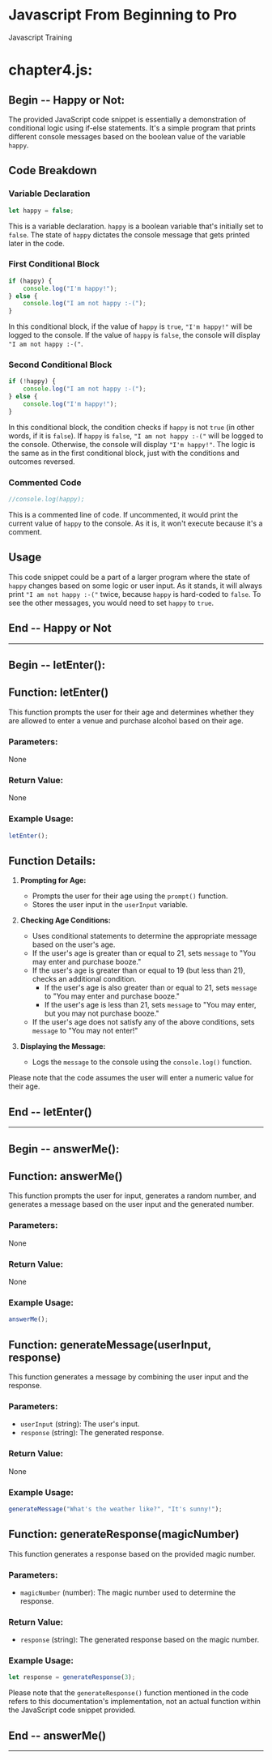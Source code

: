 # Javascript From Beginning to Pro
 Javascript Training

 # chapter4.js:

## Begin -- Happy or Not:

The provided JavaScript code snippet is essentially a demonstration of conditional logic using if-else statements. It's a simple program that prints different console messages based on the boolean value of the variable `happy`.

## Code Breakdown

### Variable Declaration

```javascript
let happy = false;
```

This is a variable declaration. `happy` is a boolean variable that's initially set to `false`. The state of `happy` dictates the console message that gets printed later in the code.

### First Conditional Block

```javascript
if (happy) {
    console.log("I'm happy!");
} else {
    console.log("I am not happy :-(");
}
```

In this conditional block, if the value of `happy` is `true`, `"I'm happy!"` will be logged to the console. If the value of `happy` is `false`, the console will display `"I am not happy :-("`.

### Second Conditional Block

```javascript
if (!happy) {
    console.log("I am not happy :-(");
} else {
    console.log("I'm happy!");
}
```

In this conditional block, the condition checks if `happy` is not `true` (in other words, if it is `false`). If `happy` is `false`, `"I am not happy :-("` will be logged to the console. Otherwise, the console will display `"I'm happy!"`. The logic is the same as in the first conditional block, just with the conditions and outcomes reversed.

### Commented Code

```javascript
//console.log(happy);
```

This is a commented line of code. If uncommented, it would print the current value of `happy` to the console. As it is, it won't execute because it's a comment.
## Usage

This code snippet could be a part of a larger program where the state of `happy` changes based on some logic or user input. As it stands, it will always print `"I am not happy :-("` twice, because `happy` is hard-coded to `false`. To see the other messages, you would need to set `happy` to `true`.

## End -- Happy or Not
---
## Begin -- letEnter():
## Function: letEnter()

This function prompts the user for their age and determines whether they are allowed to enter a venue and purchase alcohol based on their age.

### Parameters:
None

### Return Value:
None

### Example Usage:
```javascript
letEnter();
```

## Function Details:

1. **Prompting for Age:**
   - Prompts the user for their age using the `prompt()` function.
   - Stores the user input in the `userInput` variable.

2. **Checking Age Conditions:**
   - Uses conditional statements to determine the appropriate message based on the user's age.
   - If the user's age is greater than or equal to 21, sets `message` to "You may enter and purchase booze."
   - If the user's age is greater than or equal to 19 (but less than 21), checks an additional condition.
     - If the user's age is also greater than or equal to 21, sets `message` to "You may enter and purchase booze."
     - If the user's age is less than 21, sets `message` to "You may enter, but you may not purchase booze."
   - If the user's age does not satisfy any of the above conditions, sets `message` to "You may not enter!"

3. **Displaying the Message:**
   - Logs the `message` to the console using the `console.log()` function.

Please note that the code assumes the user will enter a numeric value for their age.

## End -- letEnter()
---
## Begin -- answerMe():
## Function: answerMe()

This function prompts the user for input, generates a random number, and generates a message based on the user input and the generated number.

### Parameters:
None

### Return Value:
None

### Example Usage:
```javascript
answerMe();
```

## Function: generateMessage(userInput, response)

This function generates a message by combining the user input and the response.

### Parameters:
- `userInput` (string): The user's input.
- `response` (string): The generated response.

### Return Value:
None

### Example Usage:
```javascript
generateMessage("What's the weather like?", "It's sunny!");
```

## Function: generateResponse(magicNumber)

This function generates a response based on the provided magic number.

### Parameters:
- `magicNumber` (number): The magic number used to determine the response.

### Return Value:
- `response` (string): The generated response based on the magic number.

### Example Usage:
```javascript
let response = generateResponse(3);
```

Please note that the `generateResponse()` function mentioned in the code refers to this documentation's implementation, not an actual function within the JavaScript code snippet provided.

## End -- answerMe()
---
